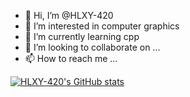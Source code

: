 - 👋 Hi, I’m @HLXY-420
- 👀 I’m interested in computer graphics
- 🌱 I’m currently learning cpp
- 💞️ I’m looking to collaborate on ...
- 📫 How to reach me ...

[![HLXY-420's GitHub stats](https://github-readme-stats.vercel.app/api?username=HLXY-420)](https://github.com/anuraghazra/github-readme-stats)

<!---
HLXY-420/HLXY-420 is a ✨ special ✨ repository because its `README.md` (this file) appears on your GitHub profile.
You can click the Preview link to take a look at your changes.
--->
